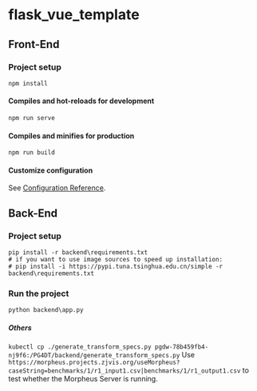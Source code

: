 # flask_vue_template

## Front-End

### Project setup
```
npm install
```

#### Compiles and hot-reloads for development
```
npm run serve
```

#### Compiles and minifies for production
```
npm run build
```

#### Customize configuration
See [Configuration Reference](https://cli.vuejs.org/config/).


## Back-End

### Project setup
```
pip install -r backend\requirements.txt 
# if you want to use image sources to speed up installation:
# pip install -i https://pypi.tuna.tsinghua.edu.cn/simple -r backend\requirements.txt 
```

### Run the project
```
python backend\app.py
```


##### Others
`kubectl cp ./generate_transform_specs.py pgdw-78b459fb4-nj9f6:/PG4DT/backend/generate_transform_specs.py`
Use `https://morpheus.projects.zjvis.org/useMorpheus?caseString=benchmarks/1/r1_input1.csv|benchmarks/1/r1_output1.csv` to test whether the Morpheus Server is running.
